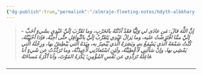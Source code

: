 ```yaml
---
{"dg-publish":true,"permalink":"/almraje-fleeting-notes/hdyth-albkhary-mn-ead-ly-wlya/"}
---
```



> ##### \- إنَّ اللَّهَ قالَ: مَن عادَى لي وَلِيًّا فقَدْ آذَنْتُهُ بالحَرْبِ، وما تَقَرَّبَ إلَيَّ عَبْدِي بشَيءٍ أحَبَّ إلَيَّ ممَّا افْتَرَضْتُ عليه، وما يَزالُ عَبْدِي يَتَقَرَّبُ إلَيَّ بالنَّوافِلِ حتَّى أُحِبَّهُ، فإذا أحْبَبْتُهُ، كُنْتُ سَمْعَهُ الَّذي يَسْمَعُ به، وبَصَرَهُ الَّذي يُبْصِرُ به، ويَدَهُ الَّتي يَبْطِشُ بها، ورِجْلَهُ الَّتي يَمْشِي بها، وإنْ سَأَلَنِي لَأُعْطِيَنَّهُ، ولَئِنِ اسْتَعاذَنِي لَأُعِيذَنَّهُ، وما تَرَدَّدْتُ عن شَيءٍ أنا فاعِلُهُ تَرَدُّدِي عن نَفْسِ المُؤْمِنِ؛ يَكْرَهُ المَوْتَ، وأنا أكْرَهُ مَساءَتَهُ.

---

